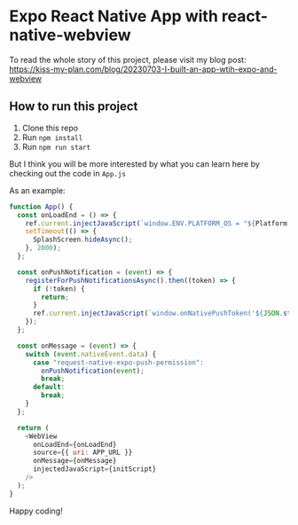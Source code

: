 # Expo React Native App with react-native-webview

To read the whole story of this project, please visit my blog post: https://kiss-my-plan.com/blog/20230703-I-built-an-app-wtih-expo-and-webview

## How to run this project

1. Clone this repo
2. Run `npm install`
3. Run `npm run start`

But I think you will be more interested by what you can learn here by checking out the code in `App.js`

As an example:

```js
function App() {
  const onLoadEnd = () => {
    ref.current.injectJavaScript(`window.ENV.PLATFORM_OS = "${Platform.OS}";`);
    setTimeout(() => {
      SplashScreen.hideAsync();
    }, 2000);
  };

  const onPushNotification = (event) => {
    registerForPushNotificationsAsync().then((token) => {
      if (!token) {
        return;
      }
      ref.current.injectJavaScript(`window.onNativePushToken('${JSON.stringify(token)}');`);
    });
  };

  const onMessage = (event) => {
    switch (event.nativeEvent.data) {
      case "request-native-expo-push-permission":
        onPushNotification(event);
        break;
      default:
        break;
    }
  };

  return (
    <WebView
      onLoadEnd={onLoadEnd}
      source={{ uri: APP_URL }}
      onMessage={onMessage}
      injectedJavaScript={initScript}
    />
  );
}
```

Happy coding!

